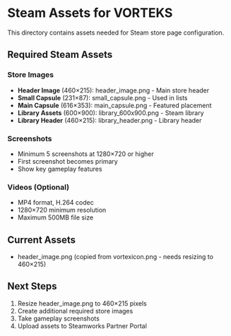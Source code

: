 # Steam Assets for VORTEKS

This directory contains assets needed for Steam store page configuration.

## Required Steam Assets

### Store Images
- **Header Image** (460×215): header_image.png - Main store header
- **Small Capsule** (231×87): small_capsule.png - Used in lists
- **Main Capsule** (616×353): main_capsule.png - Featured placement
- **Library Assets** (600×900): library_600x900.png - Steam library
- **Library Header** (460×215): library_header.png - Library header

### Screenshots
- Minimum 5 screenshots at 1280×720 or higher
- First screenshot becomes primary
- Show key gameplay features

### Videos (Optional)
- MP4 format, H.264 codec
- 1280×720 minimum resolution
- Maximum 500MB file size

## Current Assets
- header_image.png (copied from vortexicon.png - needs resizing to 460×215)

## Next Steps
1. Resize header_image.png to 460×215 pixels
2. Create additional required store images
3. Take gameplay screenshots
4. Upload assets to Steamworks Partner Portal
